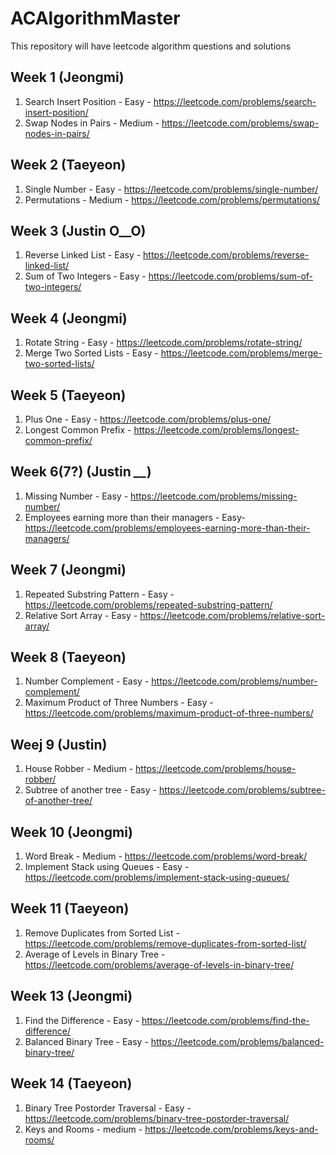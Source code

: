 # ACAlgorithmMaster
This repository will have leetcode algorithm questions and solutions


## Week 1 (Jeongmi)
1. Search Insert Position - Easy - https://leetcode.com/problems/search-insert-position/
2. Swap Nodes in Pairs - Medium - https://leetcode.com/problems/swap-nodes-in-pairs/

## Week 2 (Taeyeon) 
1. Single Number - Easy - https://leetcode.com/problems/single-number/ 
2. Permutations - Medium - https://leetcode.com/problems/permutations/

## Week 3 (Justin O__O)
1. Reverse Linked List - Easy - https://leetcode.com/problems/reverse-linked-list/
2. Sum of Two Integers - Easy - https://leetcode.com/problems/sum-of-two-integers/

## Week 4 (Jeongmi)
1. Rotate String - Easy - https://leetcode.com/problems/rotate-string/
2. Merge Two Sorted Lists - Easy - https://leetcode.com/problems/merge-two-sorted-lists/

## Week 5 (Taeyeon)
1. Plus One - Easy - https://leetcode.com/problems/plus-one/
2. Longest Common Prefix - https://leetcode.com/problems/longest-common-prefix/

## Week 6(7?) (Justin *__*)
1. Missing Number - Easy - https://leetcode.com/problems/missing-number/
2. Employees earning more than their managers - Easy- https://leetcode.com/problems/employees-earning-more-than-their-managers/

## Week 7 (Jeongmi)
1. Repeated Substring Pattern - Easy - https://leetcode.com/problems/repeated-substring-pattern/ 
2. Relative Sort Array - Easy - https://leetcode.com/problems/relative-sort-array/

## Week 8 (Taeyeon)
1. Number Complement - Easy - https://leetcode.com/problems/number-complement/
2. Maximum Product of Three Numbers - Easy - https://leetcode.com/problems/maximum-product-of-three-numbers/

## Weej 9 (Justin)
1.  House Robber - Medium - https://leetcode.com/problems/house-robber/
2.  Subtree of another tree - Easy - https://leetcode.com/problems/subtree-of-another-tree/

## Week 10 (Jeongmi)
1. Word Break - Medium - https://leetcode.com/problems/word-break/
2. Implement Stack using Queues - Easy - https://leetcode.com/problems/implement-stack-using-queues/

## Week 11 (Taeyeon)
1. Remove Duplicates from Sorted List - https://leetcode.com/problems/remove-duplicates-from-sorted-list/
2. Average of Levels in Binary Tree - https://leetcode.com/problems/average-of-levels-in-binary-tree/

## Week 13 (Jeongmi)
1. Find the Difference -  Easy - https://leetcode.com/problems/find-the-difference/
2. Balanced Binary Tree - Easy - https://leetcode.com/problems/balanced-binary-tree/

## Week 14 (Taeyeon)
1. Binary Tree Postorder Traversal - Easy - https://leetcode.com/problems/binary-tree-postorder-traversal/
2. Keys and Rooms - medium - https://leetcode.com/problems/keys-and-rooms/

